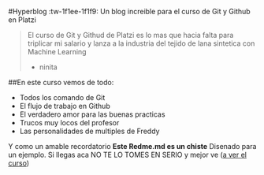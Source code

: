 #Hyperblog   :tw-1f1ee-1f1f9:
Un blog increible para el curso de Git y Github en Platzi
>El curso de Git y Githud de Platzi es lo mas que hacia falta para triplicar mi salario y lanza a la industria del tejido de lana sintetica con Machine Learning 
> - ninita 


##En este curso vemos de todo:
* Todos los comando de Git
* El flujo de trabajo en Github
* El verdadero amor para las buenas practicas 
* Trucos muy locos del profesor 
* Las personalidades de multiples de Freddy

Y como un amable recordatorio **Este Redme.md es un chiste** Disenado para un ejemplo. Si llegas aca NO TE LO TOMES EN SERIO y mejor ve ([a ver el curso](http://platzi.com/cursos/git-github/ "a ver el curso"))
